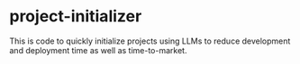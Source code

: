 # project-initializer

This is code to quickly initialize projects using LLMs to reduce development and deployment time as well as time-to-market.

